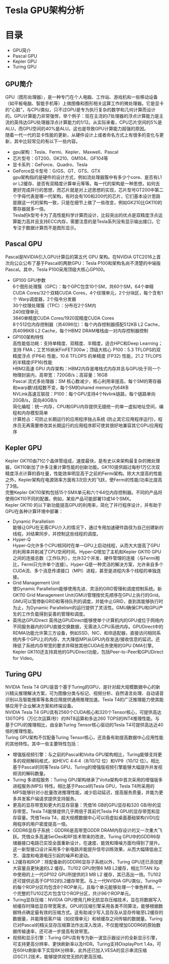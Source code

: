 Tesla GPU架构分析
=============
目录
======
- GPU简介  
- Pascal GPU  
- Kepler GPU  
- Turing GPU


GPU简介
-
GPU（图形处理器），是一种专门在个人电脑、工作站、游戏机和一些移动设备（如平板电脑、智能手机等）上做图像和图形相关运算工作的微处理器。它是显卡的“心脏”，与CPU类似，只不过GPU是专为执行复杂的数学和几何计算而设计的。GPU计算能力非常强悍，举个例子：现在主流的i7处理器的浮点计算能力是主流的英伟达GPU处理器浮点计算能力的1/12。从实际来看，CPU芯片空间的5%是ALU，而GPU空间的40%是ALU。这也是导致GPU计算能力超强的原因。    
随着一代一代的显卡性能的更新，从硬件设计上或者命名方式上有很多的变化与更新，其中比较常见的有以下一些内容。  
- gpu架构：Tesla、Fermi、Kepler、Maxwell、Pascal  
- 芯片型号：GT200、GK210、GM104、GF104等  
- 显卡系列：GeForce、Quadro、Tesla  
- GeForce显卡型号：G/GS、GT、GTS、GTX  
gpu架构指的是硬件的设计方式，例如流处理器簇中有多少个core、是否有L1 or L2缓存、是否有双精度计算单元等等。每一代的架构是一种思想，如何去更好完成并行的思想，而芯片就是对上述思想的实现，芯片型号GT200中第二个字母代表是哪一代架构，有时会有100和200代的芯片，它们基本设计思路是跟这一代的架构一致，只是在细节上做了一些改变，例如GK210比GK110的寄存器就多一倍。  
Tesla的k型号卡为了高性能科学计算而设计，比较突出的优点是双精度浮点运算能力高并且支持ECC内存，需要注意的是Tesla系列没有显示输出接口，它专注于数据计算而不是图形显示。  

Pascal GPU
-
Pascal是NVIDIA引入GPU计算后的第五代 GPU 架构。在NVIDIA GTC2016上首次向公众公布了基于Pascal的两款GPU：Tesla P100和架构名尚不清楚的中端版Pascal。其中，Tesla P100采用顶级大核心GP100。  
- GP100 GPU参数  
6个图形处理簇（GPC）：每个GPC包含10个SM，共60个SM，64个单精CUDA Cores/32个双精CUDA Cores，4个纹理单元，2个分块区，每个含有1个 Warp调度器，2个指令分发器   
30个纹理处理簇（TPC）：分布在2个SM内  
240纹理单元   
3840单精度CUDA Cores/1920双精度CUDA Cores  
8个512位内存控制器（共4096位）：每个内存控制器搭配512KB L2 Cache，共4096KB L2 Cache，每个HBM2 DRAM堆栈由一对内存控制器控制  
- GP100架构特性  
高性能低功耗：支持单精度、双精度、半精度，适合HPC和Deep Learning；支持 FMA；工艺16纳米FinFET300w；顶级大核心 P100：5.3 TFLOPS的双精度浮点 (FP64) 性能，10.6 TFLOPS 的单精度 (FP32) 性能，21.2 TFLOPS的半精度(FP16)性能     
HBM2高速 GPU 内存架构：HBM2内存是堆栈式内存并且与GPU处于同一个物理封装内，高带宽：720GB/s；高容量：16GB   
Pascal 流式多处理器：SM 核心数减少，核心利用率提高，每个SM的寄存器和warp数\线程数不变，每个SM的shared memory为64KB   
NVLink高速互联技：P100：每个GPU支持4个Nvlink链路，每个链路单向20GB/s，双向40GB/s  
简化编程：统一内存，CPU和GPU内存提供无缝统一的单一虚拟地址空间，编程和内存模型简单  
计算抢占：可防止长期运行的应用程序独占系统 (防止其它应用程序运行)，程序员无再需要修改其长期运行的应用程序即可使其很好地兼容其它GPU应用程序    

Kepler GPU
-
Kepler GK110由71亿个晶体管组成，速度最快，是有史以来架构最复杂的微处理器，GK110新加了许多注重计算性能的创新功能。GK110提供超过每秒1万亿次双精度浮点计算的吞吐量，性能效率明显高于之前的Fermi架构。除大大提高的性能之外，Kepler架构在电源效率方面有3次巨大的飞跃，使Fermi的性能/功率比提高了3倍。  
完整Kepler GK110架构包括15个SMX单元和六个64位内存控制器。不同的产品将使用GK110不同的配置。例如，某些产品可能部署13或14个SMX。   
Kepler GK110 的以下新功能提高GPU的利用率，简化了并行程序设计，并有助于GPU在各种计算环境中部署：   
- Dynamic Parallelism   
能够让GPU在无需CPU介入的情况下，通过专用加速硬件路径为自己创建新的线程，对结果同步，并控制这些线程的调度。   
- Hyper-Q   
Hyper-Q允许多个CPU核同时在单一GPU上启动线程，从而大大提高了GPU的利用率并削减了CPU空闲时间。Hyper‐Q增加了主机和Kepler GK110 GPU之间的连接总数（工作队列），允许32个并发、硬件管理的连接（与Fermi相比，Fermi只允许单个连接）。Hyper-Q是一种灵活的解决方案，允许来自多个CUDA流、多个消息传递接口（MPI）进程，甚至是进程内多个线程的单独连接。  
- Grid Management Unit   
使Dynamic Parallelism能够使用先进、灵活的GRID管理和调度控制系统。新GK110 Grid Management Unit(GMU)管理按优先顺序在GPU上执行的Grid。GMU可以暂停新GRID和等待队列的调度，并能中止GRID，直到其能够执行时为止，为Dynamic Parallelism的运行提供了灵活性。GMU确保CPU和GPU产生的工作负载得到妥善的管理和调度。    
- 英伟达GPUDirect
英伟达GPUDirect能够使单个计算机内的GPU或位于网络内不同服务器内的GPU直接交换数据，无需进入CPU系统内存。GPUDirect中的RDMA功能允许第三方设备，例如SSD、NIC、和IB适配器，直接访问相同系统内多个GPU上的内存，大大降低MPI从GPU内存发送/接收信息的延迟。还降低了系统内存带宽的要求并释放其他CUDA任务使用的GPU DMA引擎。Kepler GK110还支持其他的GPUDirect功能，包括Peer-to-Peer和GPUDirect for Video。   

Turing GPU
-
NVIDIA Tesla T4 GPU是首个基于Turing的GPU，是针对超大规模数据中心的新兴精尖推理解决方案，可为图像分类与标记、视频分析、自然语言处理、自动语音识别以及智能搜索等各类应用提供通用推理加速。Tesla T4的广泛推理能力使其能够应用于企业解决方案和终端设备。    
NVIDIA Tesla T4 GPU具有2560个CUDA核心和320个Tensor核心，可提供高达130TOPS（万亿次运算/秒）的INT8运算和多达260 TOPS的INT4推理性能。与基于CPU的推理相比，由全新Turing Tensor核心驱动的Tesla T4可提供高达近40倍的推理性能。    
Turing GPU架构不仅配备Turing Tensor核心，还具备有助提高数据中心应用性能的其他特性。其中一些主要特性包括：
- 增强版视频引擎：与之前的Pascal和Volta GPU架构相比，Turing能够支持更多的视频解码格式，如HEVC 4:4:4（8/10/12 位）和VP9（10/12 位）。相比基于Pascal的同等Tesla GPU，Turing的增强版视频引擎能够大幅提升并发视频流的解码数量。    
- Turing 多进程服务：Turing GPU架构继承了Volta架构中首次采用的增强版多进程服务(MPS) 特性。相比基于Pascal的Tesla GPU，Tesla T4所采用的MPS能够针对小批量改进推理性能，减少启动延迟，提高服务质量，并能为更多并发客户端请求提供支持服务。    
- 更高的显存带宽和更大的显存容量：凭借16 GB的GPU显存和320 GB/秒的显存带宽，Tesla T4能够提供几乎两倍于其前代Tesla P4 GPU的显存带宽和显存容量。凭借Tesla T4，超大规模数据中心可以将虚拟桌面基础架构(VDI)应用程序的用户密度提高一倍。    
- GDDR6显存子系统：GDDR6是高带宽GDDR DRAM内存设计的又一次重大飞跃。凭借众多高速SerDes和RF技术带来的改进，Turing GPU中的GDDR6存储器接口电路已实现全面重新设计，在速度、能效和降噪方面均得到了提升。这一新型接口设计采用多个新电路并能提升信号训练效果，从而大幅降低由工艺、温度和电源电压引起的噪声和波动。       
- L2缓存和ROP：除配备新的GDDR6显存子系统以外，Turing GPU还已添加更大容量且更快速的L2  缓存。TU102 GPU附带6 MB L2缓存，相比TITAN Xp中使用的上一代GP102 GPU所提供的3 MB L2 缓存，其已高出一倍。TU102还可提供远高于GP102的L2缓存带宽。与上一代NVIDIA GPU类似，Turing中的每个ROP分区均包含8个ROP单元，且每个单元能够处理一个单色样本。一个完整的TU102芯片包含12个ROP分区，共计96个ROP单元。     
- Turing显存压缩：NVIDIA GPU使用几种无损显存压缩技术，旨在将数据写入帧缓存时降低显存带宽需求。GPU的压缩引擎采用各类不同算法，能够根据数据特点确定最有效的压缩方式。这有助减少写入显存及从显存传输至L2缓存的数据量，并能降低客户端（如纹理单元）和帧缓存之间传输的数据量。Turing已对Pascal的精尖显存压缩算法作出深入改进，不仅能增加GDDR6的原始数据传输速率，还可进一步提高有效带宽。
- 视频和显示引擎：Turing GPU具有专为新一波显示器设计的全新显示引擎，可支持更高分辨率、更快刷新率以及HDR。Turing支持DisplayPort 1.4a，可在60Hz刷新率下实现8K分辨率，此外还已加入VESA的显示串流压缩(DSC)1.2技术，能够提供视觉无损的更高压缩。
